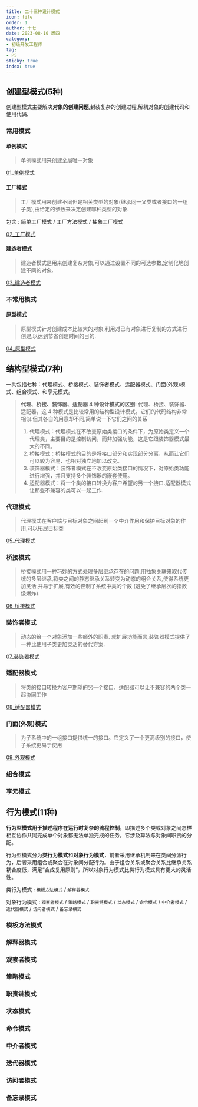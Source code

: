 ```yaml
---
title: 二十三种设计模式
icon: file
order: 1
author: 十七
date: 2023-08-10 周四
category:
- 初级开发工程师
tag:
- P5
sticky: true
index: true
---
```


## 创建型模式(5种) 

创建型模式主要解决**对象的创建问题**,封装复杂的创建过程,解耦对象的创建代码和使用代码.
### 常用模式

#### 单例模式

> 单例模式用来创建全局唯一对象

[01_单例模式](01_创建型模式/01_单例模式.md)
#### 工厂模式

> 工厂模式用来创建不同但是相关类型的对象(继承同一父类或者接口的一组子类),由给定的参数来决定创建哪种类型的对象.

包含 : 简单工厂模式 /  工厂方法模式  / 抽象工厂模式

[02_工厂模式](01_创建型模式/02_工厂模式.md)
#### 建造者模式

> 建造者模式是用来创建复杂对象,可以通过设置不同的可选参数,定制化地创建不同的对象.

[03_建造者模式](01_创建型模式/03_建造者模式.md)
### 不常用模式

#### 原型模式

> 原型模式针对创建成本比较大的对象,利用对已有对象进行复制的方式进行创建,以达到节省创建时间的目的.

[04_原型模式](01_创建型模式/04_原型模式.md)

## 结构型模式(7种)

一共包括七种：代理模式、桥接模式、装饰者模式、适配器模式、门面(外观)模式、组合模式、和享元模式。

> **代理、桥接、装饰器、适配器 4 种设计模式的区别**:
> 代理、桥接、装饰器、适配器，这 4 种模式是比较常用的结构型设计模式。它们的代码结构非常相似.但其各自的用意却不同,简单说一下它们之间的关系
> 1. 代理模式：代理模式在不改变原始类接口的条件下，为原始类定义一个代理类，主要目的是控制访问，而非加强功能，这是它跟装饰器模式最大的不同。
> 2. 桥接模式：桥接模式的目的是将接口部分和实现部分分离，从而让它们可以较为容易、也相对独立地加以改变。
> 3. 装饰器模式：装饰者模式在不改变原始类接口的情况下，对原始类功能进行增强，并且支持多个装饰器的嵌套使用。
> 4. 适配器模式：将一个类的接口转换为客户希望的另一个接口.适配器模式让那些不兼容的类可以一起工作.

### 代理模式

> 代理模式在客户端与目标对象之间起到一个中介作用和保护目标对象的作用,可以拓展目标类

[05_代理模式](02_结构型模式/05_代理模式.md)

### 桥接模式

> 桥接模式用一种巧妙的方式处理多层继承存在的问题,用抽象关联来取代传统的多层继承,将类之间的静态继承关系转变为动态的组合关系,使得系统更加灵活,并易于扩展,有效的控制了系统中类的个数 (避免了继承层次的指数级爆炸).

[06_桥接模式](02_结构型模式/06_桥接模式.md)

### 装饰者模式

> 动态的给一个对象添加一些额外的职责. 就扩展功能而言,装饰器模式提供了一种比使用子类更加灵活的替代方案.

[07_装饰器模式](02_结构型模式/07_装饰器模式.md)
### 适配器模式

> 将类的接口转换为客户期望的另一个接口，适配器可以让不兼容的两个类一起协同工作

[08_适配器模式](02_结构型模式/08_适配器模式.md)
### 门面(外观)模式

> 为子系统中的一组接口提供统一的接口。它定义了一个更高级别的接口，使子系统更易于使用

[09_外观模式](02_结构型模式/09_外观模式.md)
### 组合模式
### 享元模式

## 行为模式(11种)

**行为型模式用于描述程序在运行时复杂的流程控制**，即描述多个类或对象之间怎样相互协作共同完成单个对象都无法单独完成的任务，它涉及算法与对象间职责的分配。

行为型模式分为**类行为模式**和**对象行为模式**，前者采用继承机制来在类间分派行为，后者采用组合或聚合在对象间分配行为。由于组合关系或聚合关系比继承关系耦合度低，满足“合成复用原则”，所以对象行为模式比类行为模式具有更大的灵活性。

类行为模式 : `模板方法模式` / `解释器模式`

对象行为模式 : `观察者模式` / `策略模式` / `职责链模式` / `状态模式` / `命令模式`  / `中介者模式` / `迭代器模式` / `访问者模式` / `备忘录模式`

### 模板方法模式
### 解释器模式
### 观察者模式
### 策略模式
### 职责链模式
### 状态模式
### 命令模式

### 中介者模式
### 迭代器模式
### 访问者模式
### 备忘录模式











